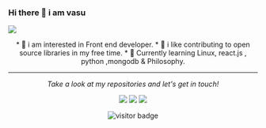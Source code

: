 ### Hi there 👋 i am vasu

![](https://media4.giphy.com/media/PTBVMsYIOB0SBP4MVe/giphy.gif?cid=ecf05e47xtr8dscgth65z6o66a7zpb69xuf2aj2wh44wlvqw&rid=giphy.gif&ct=g)


<div id="header" align="center">
* 🧐 i am interested in Front end developer.
* 💼 i like contributing to open source libraries in my free time.
* 🌱   Currently learning Linux, react.js , python ,mongodb & Philosophy.
</div>

<hr>
<p align="center">
  <i>Take a look at my repositories and let's get in touch!</i>

<p align="center">
<a href= "https://github.com/kvvasu"><img src="https://img.icons8.com/material-outlined/27/000000/ball-point-pen.png"/></a>
<a href= "https://www.linkedin.com/in/kv-vasu-yadav"><img src="https://img.icons8.com/material-outlined/30/000000/linkedin.png"/></a>
<a href= "https://twitter.com/graymatterre><img src="https://img.icons8.com/material-outlined/30/000000/twitter.png"/></a>
<a href= "https://projectk"><img src="https://img.icons8.com/material-outlined/27/000000/geography.png"/></a>
</p>

<p  align="center">
<!--<img src="https://visitor-badge.glitch.me/badge?page_id=kvvasu.kvvasut" alt="visitor badge"/>-->
<img src="https://visitor-badge.laobi.icu/badge?page_id=kvvasu.kvvasu" alt="visitor badge"/>       
</p>

</p>

<!--
**kvvasu/kvvasu** is a ✨ _special_ ✨ repository because its `README.md` (this file) appears on your GitHub profile.

Here are some ideas to get you started:

- 🔭 I’m currently working on ...
- 🌱 I’m currently learning ...
- 👯 I’m looking to collaborate on ...
- 🤔 I’m looking for help with ...
- 💬 Ask me about ...
- 📫 How to reach me: ...
- 😄 Pronouns: ...
- ⚡ Fun fact: ...
-->
